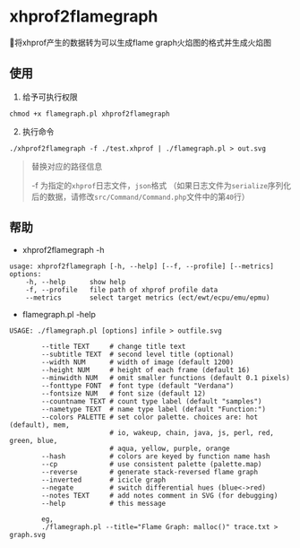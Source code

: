 # xhprof2flamegraph

🎨将xhprof产生的数据转为可以生成flame graph火焰图的格式并生成火焰图

## 使用

1. 给予可执行权限
```shell
chmod +x flamegraph.pl xhprof2flamegraph
```
2. 执行命令
```shell
./xhprof2flamegraph -f ./test.xhprof | ./flamegraph.pl > out.svg
```

> 替换对应的路径信息
>
> -f 为指定的`xhprof`日志文件，`json`格式 （如果日志文件为`serialize`序列化后的数据，请修改`src/Command/Command.php`文件中的第`40`行）

## 帮助

* xhprof2flamegraph -h
```shell
usage: xhprof2flamegraph [-h, --help] [--f, --profile] [--metrics]
options:
    -h, --help      show help
    -f, --profile   file path of xhprof profile data
    --metrics       select target metrics (ect/ewt/ecpu/emu/epmu)
```

* flamegraph.pl -help
```shell
USAGE: ./flamegraph.pl [options] infile > outfile.svg

        --title TEXT     # change title text
        --subtitle TEXT  # second level title (optional)
        --width NUM      # width of image (default 1200)
        --height NUM     # height of each frame (default 16)
        --minwidth NUM   # omit smaller functions (default 0.1 pixels)
        --fonttype FONT  # font type (default "Verdana")
        --fontsize NUM   # font size (default 12)
        --countname TEXT # count type label (default "samples")
        --nametype TEXT  # name type label (default "Function:")
        --colors PALETTE # set color palette. choices are: hot (default), mem,
                         # io, wakeup, chain, java, js, perl, red, green, blue,
                         # aqua, yellow, purple, orange
        --hash           # colors are keyed by function name hash
        --cp             # use consistent palette (palette.map)
        --reverse        # generate stack-reversed flame graph
        --inverted       # icicle graph
        --negate         # switch differential hues (blue<->red)
        --notes TEXT     # add notes comment in SVG (for debugging)
        --help           # this message

        eg,
        ./flamegraph.pl --title="Flame Graph: malloc()" trace.txt > graph.svg
```